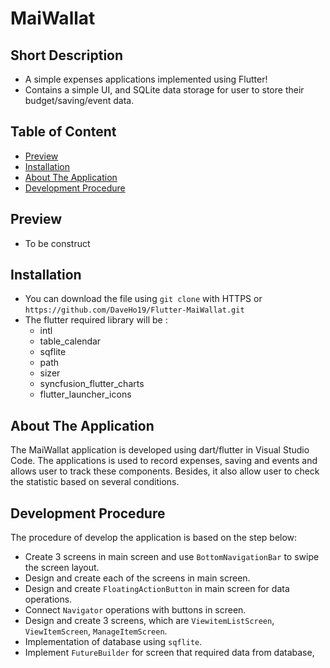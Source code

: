 # MaiWallat

## Short Description
* A simple expenses applications implemented using Flutter!
* Contains a simple UI, and SQLite data storage for user to store their budget/saving/event data.

## Table of Content
* [Preview](#Preview)
* [Installation](#Installation)
* [About The Application](#About-The-Application)
* [Development Procedure](#Development-Procedure)

## Preview
* To be construct

## Installation
* You can download the file using ```git clone``` with HTTPS or 
```https://github.com/DaveHo19/Flutter-MaiWallat.git```
* The flutter required library will be :
  * intl 
  * table_calendar
  * sqflite
  * path
  * sizer
  * syncfusion_flutter_charts
  * flutter_launcher_icons

## About The Application
The MaiWallat application is developed using dart/flutter in Visual Studio Code. 
The applications is used to record expenses, saving and events and allows user to track these components.
Besides, it also allow user to check the statistic based on several conditions.

## Development Procedure
The procedure of develop the application is based on the step below:
* Create 3 screens in main screen and use ```BottomNavigationBar``` to swipe the screen layout.
* Design and create each of the screens in main screen.
* Design and create ```FloatingActionButton``` in main screen for data operations. 
* Connect ```Navigator``` operations with buttons in screen.
* Design and create 3 screens, which are ```ViewitemListScreen```, ```ViewItemScreen```, ```ManageItemScreen```.
* Implementation of database using ```sqflite```.
* Implement ```FutureBuilder``` for screen that required data from database,
